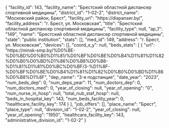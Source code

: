 {
    "facility_id": 143,
    "facility_name": "Брестский областной диспансер спортивной медицины",
    "district_id": "1-02-2",
    "district_name": "Московский район, Брест",
    "facility_url": "https:\/\/dispanser.by\/",
    "facility_address": "г. Брест, ул. Московская",
    "title": "Брестский областной диспансер спортивной медицины",
    "facility_type": null,
    "ap_1": "149",
    "name": "Брестский областной диспансер спортивной медицины",
    "state": "public institution",
    "stats": [],
    "med_id": 149,
    "address": "г. Брест, ул. Московская",
    "devices": [],
    "coord_x_y": null,
    "beds_stats": [
        {
            "url": "https:\/\/minsk-smp.by\/%D0%BE-%D0%BD%D0%B0%D1%81\/%D0%BF%D0%BE%D0%B4%D1%81%D1%82%D0%B0%D0%BD%D1%86%D0%B8%D0%B8-%D1%81%D1%81%D0%BC%D0%BF\/3-%D1%8F-%D0%BF%D0%BE%D0%B4%D1%81%D1%82%D0%B0%D0%BD%D1%86%D0%B8%D1%8F",
            "dep_name": "3-я подстанция",
            "date_year": "2023",
            "num_beds_dep": 0,
            "num_deps_year": 11,
            "num_doctors_dep": 0,
            "num_doctors_med": 0,
            "year_of_closing": null,
            "year_of_opening": "0",
            "num_nurse_in_hosp": null,
            "total_nub_staf_hosp": null,
            "beds_in_hospital_key": 143,
            "num_beds_facility_year": 0,
            "healthcare_facility_key": 174
        }
    ],
    "job_offers": [],
    "place_name": "Брест",
    "place_type": null,
    "division_id": "1-02-2",
    "year_of_closing": null,
    "year_of_opening": "1950",
    "healthcare_facility_key": 143,
    "administrative_division_id": "1-02-2"
}